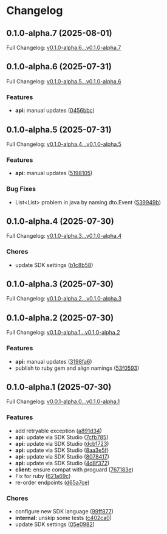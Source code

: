 # Changelog

## 0.1.0-alpha.7 (2025-08-01)

Full Changelog: [v0.1.0-alpha.6...v0.1.0-alpha.7](https://github.com/nextbillion-ai/nextbillion-sdk-java/compare/v0.1.0-alpha.6...v0.1.0-alpha.7)

## 0.1.0-alpha.6 (2025-07-31)

Full Changelog: [v0.1.0-alpha.5...v0.1.0-alpha.6](https://github.com/nextbillion-ai/nextbillion-sdk-java/compare/v0.1.0-alpha.5...v0.1.0-alpha.6)

### Features

* **api:** manual updates ([0456bbc](https://github.com/nextbillion-ai/nextbillion-sdk-java/commit/0456bbc55d7eb7b25b1669676fa57b85869017ab))

## 0.1.0-alpha.5 (2025-07-31)

Full Changelog: [v0.1.0-alpha.4...v0.1.0-alpha.5](https://github.com/nextbillion-ai/nextbillion-sdk-java/compare/v0.1.0-alpha.4...v0.1.0-alpha.5)

### Features

* **api:** manual updates ([5198105](https://github.com/nextbillion-ai/nextbillion-sdk-java/commit/5198105f41f7821a557cadb7b37377527d94b471))


### Bug Fixes

* List&lt;List&gt; problem in java by naming dto.Event ([539949b](https://github.com/nextbillion-ai/nextbillion-sdk-java/commit/539949bb8e37bdc9038628d21e7b1db141aa1c58))

## 0.1.0-alpha.4 (2025-07-30)

Full Changelog: [v0.1.0-alpha.3...v0.1.0-alpha.4](https://github.com/nextbillion-ai/nextbillion-sdk-java/compare/v0.1.0-alpha.3...v0.1.0-alpha.4)

### Chores

* update SDK settings ([b1c8b58](https://github.com/nextbillion-ai/nextbillion-sdk-java/commit/b1c8b58a2b2e380b252a96409ded5daf54646c98))

## 0.1.0-alpha.3 (2025-07-30)

Full Changelog: [v0.1.0-alpha.2...v0.1.0-alpha.3](https://github.com/nextbillion-ai/nextbillion-sdk-java/compare/v0.1.0-alpha.2...v0.1.0-alpha.3)

## 0.1.0-alpha.2 (2025-07-30)

Full Changelog: [v0.1.0-alpha.1...v0.1.0-alpha.2](https://github.com/nextbillion-ai/nextbillion-sdk-java/compare/v0.1.0-alpha.1...v0.1.0-alpha.2)

### Features

* **api:** manual updates ([3198fa6](https://github.com/nextbillion-ai/nextbillion-sdk-java/commit/3198fa61755001fbdb4f75ce0f71d7a54974772e))
* publish to ruby gem and align namings ([53f0593](https://github.com/nextbillion-ai/nextbillion-sdk-java/commit/53f05936ff4d12c89ab252c0787c4c443090a4e0))

## 0.1.0-alpha.1 (2025-07-30)

Full Changelog: [v0.0.1-alpha.0...v0.1.0-alpha.1](https://github.com/nextbillion-ai/nextbillion-sdk-java/compare/v0.0.1-alpha.0...v0.1.0-alpha.1)

### Features

* add retryable exception ([a891d34](https://github.com/nextbillion-ai/nextbillion-sdk-java/commit/a891d34e2507872b465937d74f61b8fe9d027984))
* **api:** update via SDK Studio ([7cfb785](https://github.com/nextbillion-ai/nextbillion-sdk-java/commit/7cfb785822e72336f1193be29aa7dd0b20786eb7))
* **api:** update via SDK Studio ([dcb1723](https://github.com/nextbillion-ai/nextbillion-sdk-java/commit/dcb1723f1ca7f2b847d0440441cacf2515354556))
* **api:** update via SDK Studio ([8aa3e5f](https://github.com/nextbillion-ai/nextbillion-sdk-java/commit/8aa3e5ff1121b44ae46364e3756448a4f22120d8))
* **api:** update via SDK Studio ([8078417](https://github.com/nextbillion-ai/nextbillion-sdk-java/commit/8078417372706ad5a519f41a9adf434f2814837e))
* **api:** update via SDK Studio ([4d8f372](https://github.com/nextbillion-ai/nextbillion-sdk-java/commit/4d8f37228d8f308cd50ccbc30d3b5802731f4b4a))
* **client:** ensure compat with proguard ([767183e](https://github.com/nextbillion-ai/nextbillion-sdk-java/commit/767183eb1f073c5f57bc9614b816392798301b71))
* Fix for ruby ([621a69c](https://github.com/nextbillion-ai/nextbillion-sdk-java/commit/621a69c41969671bddfffb2a257ce5501aff1bf5))
* re-order endpoints ([d65a7ce](https://github.com/nextbillion-ai/nextbillion-sdk-java/commit/d65a7ce4d2e4ca59b6a18d238edb266112149183))


### Chores

* configure new SDK language ([99ff877](https://github.com/nextbillion-ai/nextbillion-sdk-java/commit/99ff87740c47bd4abd2d751956f3a4c93cbea27a))
* **internal:** unskip some tests ([c402ca0](https://github.com/nextbillion-ai/nextbillion-sdk-java/commit/c402ca0d9e8a69b1584a0aa2838a8a006f35198d))
* update SDK settings ([05e0982](https://github.com/nextbillion-ai/nextbillion-sdk-java/commit/05e098200e1b59a294cb669591537b3a0d77c969))
